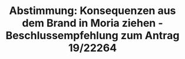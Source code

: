 ---
abstimmung:
  abstimmung: 1
  bundestagssitzung: 177
  datum: 18. September 2020
  legislaturperiode: 19
categories:
- Todo
data:
- title: Abstimmungsergebnis 20200918_1-data.pdf
  url: /res/2021-btw/abstimmungsergebnisse/20200918_1-data.pdf
- title: Abstimmungsergebnis 20200918_1_xls-data.xlsx
  url: /res/2021-btw/abstimmungsergebnisse/20200918_1_xls-data.xlsx
- title: Abstimmungsergebnis 20200918_1_xls-data.csv
  url: /res/2021-btw/abstimmungsergebnisse/csv/20200918_1_xls-data.csv
ergebnis:
  AfD:
    enthaltung: 0
    gesamt: 89
    ja: 67
    nein: 0
    nichtabgegeben: 22
    ungueltig: 0
  Bündnis 90/Die Grünen:
    enthaltung: 58
    gesamt: 67
    ja: 0
    nein: 1
    nichtabgegeben: 8
    ungueltig: 0
  Die Linke:
    enthaltung: 0
    gesamt: 69
    ja: 0
    nein: 58
    nichtabgegeben: 11
    ungueltig: 0
  FDP:
    enthaltung: 0
    gesamt: 80
    ja: 72
    nein: 0
    nichtabgegeben: 8
    ungueltig: 0
  cdu/csu:
    enthaltung: 0
    gesamt: 246
    ja: 212
    nein: 0
    nichtabgegeben: 34
    ungueltig: 0
  file: 20200918_1_xls-data.xlsx
  fraktionslos:
    enthaltung: 1
    gesamt: 6
    ja: 1
    nein: 0
    nichtabgegeben: 4
    ungueltig: 0
  spd:
    enthaltung: 2
    gesamt: 152
    ja: 124
    nein: 0
    nichtabgegeben: 26
    ungueltig: 0
layout: abstimmung
links:
- title: Link zu bundestag.de
  url: https://www.bundestag.de/parlament/plenum/abstimmung/abstimmung?id=686
preview: 'Deutscher Bundestag


  177. Sitzung des Deutschen Bundestages

  am Freitag, 18. September 2020


  Endgültiges Ergebnis der Namentlichen Abstimmung Nr. 1


  Beschlussempfehlung des Ausschusses für Inneres und Heimat (4. Ausschuss)

  zu dem Antrag der Abgeordneten Ulla Jelpke, Heike Hänsel, Michel Brandt, weiterer

  Abgeordneter und der Fraktion DIE LINKE.

  Konsequenzen aus dem Brand in Moria ziehen - Lager auf den griechischen Inseln auflösen

  und Geflüchtete in Deutschland aufnehmen

  - Drucksachen 19/22264 und 19/22579 -'
tags:
- Todo
title: 'Abstimmung: Konsequenzen aus dem Brand in Moria ziehen - Beschlussempfehlung
  zum Antrag 19/22264'
---